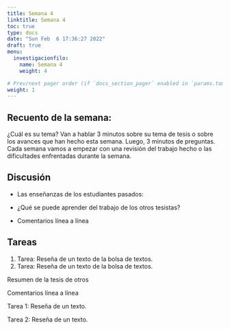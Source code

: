 ```yaml
---
title: Semana 4
linktitle: Semana 4 
toc: true
type: docs
date: "Sun Feb  6 17:36:27 2022"
draft: true
menu:
  investigacionfilo:
    name: Semana 4
    weight: 4

# Prev/next pager order (if `docs_section_pager` enabled in `params.toml`)
weight: 1
---
```


## Recuento de la semana: 

¿Cuál es su tema? Van a hablar 3 minutos sobre su tema de tesis o sobre los avances que han hecho esta semana. Luego, 3 minutos de preguntas. Cada semana vamos a empezar con una revisión del trabajo hecho o las dificultades enfrentadas durante la semana.


## Discusión 

- Las enseñanzas de los estudiantes pasados: 
- ¿Qué se puede aprender del trabajo de los otros tesistas?
  
- Comentarios línea a línea 
  
## Tareas

1. Tarea: Reseña de un texto de la bolsa de textos.    
1. Tarea: Reseña de un texto de la bolsa de textos.

Resumen de la tesis de otros
  
Comentarios línea a línea
  
Tarea 1: Reseña de un texto.
  
Tarea 2: Reseña de un texto.
